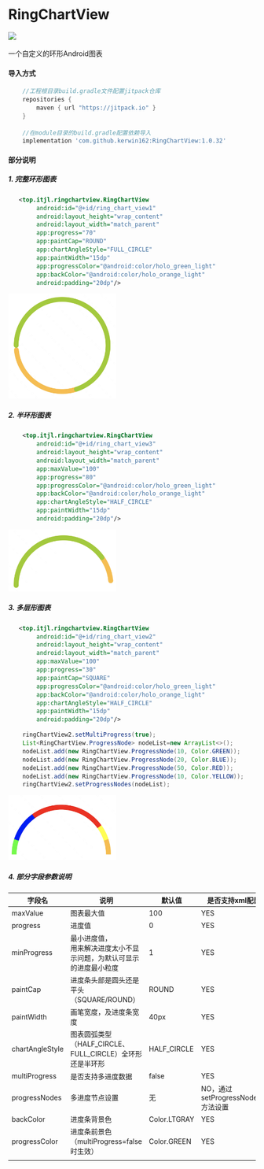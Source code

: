 # RingChartView
[![](https://jitpack.io/v/kerwin162/RingChartView.svg)](https://jitpack.io/#kerwin162/RingChartView)

一个自定义的环形Android图表
#### 导入方式
```gradle
    //工程根目录build.gradle文件配置jitpack仓库
    repositories {
        maven { url "https://jitpack.io" }
    }
    
    //在module目录的build.gradle配置依赖导入
    implementation 'com.github.kerwin162:RingChartView:1.0.32'
```

#### 部分说明
##### 1. 完整环形图表
```xml
   <top.itjl.ringchartview.RingChartView
        android:id="@+id/ring_chart_view1"
        android:layout_height="wrap_content"
        android:layout_width="match_parent"
        app:progress="70"
        app:paintCap="ROUND"
        app:chartAngleStyle="FULL_CIRCLE"
        app:paintWidth="15dp"
        app:progressColor="@android:color/holo_green_light"
        app:backColor="@android:color/holo_orange_light"
        android:padding="20dp"/>
```
<img src="pic/full_circle.png" width="220px" />

##### 2. 半环形图表
```xml
    <top.itjl.ringchartview.RingChartView
        android:id="@+id/ring_chart_view3"
        android:layout_height="wrap_content"
        android:layout_width="match_parent"
        app:maxValue="100"
        app:progress="80"
        app:progressColor="@android:color/holo_green_light"
        app:backColor="@android:color/holo_orange_light"
        app:chartAngleStyle="HALF_CIRCLE"
        app:paintWidth="15dp"
        android:padding="20dp"/>
```
<img src="pic/half_circle02.png" width="220px" />

##### 3. 多层形图表
```xml
   <top.itjl.ringchartview.RingChartView
        android:id="@+id/ring_chart_view2"
        android:layout_height="wrap_content"
        android:layout_width="match_parent"
        app:maxValue="100"
        app:progress="30"
        app:paintCap="SQUARE"
        app:progressColor="@android:color/holo_green_light"
        app:backColor="@android:color/holo_orange_light"
        app:chartAngleStyle="HALF_CIRCLE"
        app:paintWidth="15dp"
        android:padding="20dp"/>
```
```java
    ringChartView2.setMultiProgress(true);
    List<RingChartView.ProgressNode> nodeList=new ArrayList<>();
    nodeList.add(new RingChartView.ProgressNode(10, Color.GREEN));
    nodeList.add(new RingChartView.ProgressNode(20, Color.BLUE));
    nodeList.add(new RingChartView.ProgressNode(50, Color.RED));
    nodeList.add(new RingChartView.ProgressNode(10, Color.YELLOW));
    ringChartView2.setProgressNodes(nodeList);
```

<img src="pic/half_circle01.png" width="220px" />

##### 4. 部分字段参数说明

| 字段名          | 说明                                                         | 默认值       | 是否支持xml配置                    |
| --------------- | ------------------------------------------------------------ | ------------ | ---------------------------------- |
| maxValue        | 图表最大值                                                   | 100          | YES                                |
| progress        | 进度值                                                       | 0            | YES                                |
| minProgress     | 最小进度值，<br />用来解决进度太小不显示问题，为默认可显示的进度最小粒度 | 1            | YES                                |
| paintCap        | 进度条头部是圆头还是平头（SQUARE/ROUND）                     | ROUND        | YES                                |
| paintWidth      | 画笔宽度，及进度条宽度                                       | 40px         | YES                                |
| chartAngleStyle | 图表圆弧类型（HALF_CIRCLE、FULL_CIRCLE）全环形还是半环形     | HALF_CIRCLE  | YES                                |
| multiProgress   | 是否支持多进度数据                                           | false        | YES                                |
| progressNodes   | 多进度节点设置                                               | 无           | NO，通过setProgressNodes()方法设置 |
| backColor       | 进度条背景色                                                 | Color.LTGRAY | YES                                |
| progressColor   | 进度条前景色（multiProgress=false时生效）                    | Color.GREEN  | YES                                |
|                 |                                                              |              |                                    |


